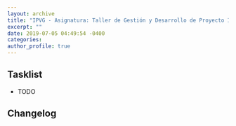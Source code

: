 ```yaml
---
layout: archive
title: "IPVG - Asignatura: Taller de Gestión y Desarrollo de Proyecto Informático"
excerpt: ""
date: 2019-07-05 04:49:54 -0400
categories: 
author_profile: true
---
```


## Tasklist

- TODO

## Changelog


